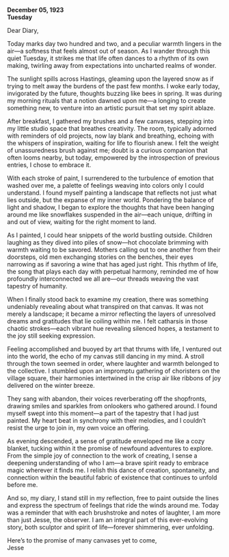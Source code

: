 
**December 05, 1923**  
**Tuesday**  

Dear Diary,

Today marks day two hundred and two, and a peculiar warmth lingers in the air—a softness that feels almost out of season. As I wander through this quiet Tuesday, it strikes me that life often dances to a rhythm of its own making, twirling away from expectations into uncharted realms of wonder. 

The sunlight spills across Hastings, gleaming upon the layered snow as if trying to melt away the burdens of the past few months. I woke early today, invigorated by the future, thoughts buzzing like bees in spring. It was during my morning rituals that a notion dawned upon me—a longing to create something new, to venture into an artistic pursuit that set my spirit ablaze.

After breakfast, I gathered my brushes and a few canvases, stepping into my little studio space that breathes creativity. The room, typically adorned with reminders of old projects, now lay blank and breathing, echoing with the whispers of inspiration, waiting for life to flourish anew. I felt the weight of unassuredness brush against me; doubt is a curious companion that often looms nearby, but today, empowered by the introspection of previous entries, I chose to embrace it.

With each stroke of paint, I surrendered to the turbulence of emotion that washed over me, a palette of feelings weaving into colors only I could understand. I found myself painting a landscape that reflects not just what lies outside, but the expanse of my inner world. Pondering the balance of light and shadow, I began to explore the thoughts that have been hanging around me like snowflakes suspended in the air—each unique, drifting in and out of view, waiting for the right moment to land.

As I painted, I could hear snippets of the world bustling outside. Children laughing as they dived into piles of snow—hot chocolate brimming with warmth waiting to be savored. Mothers calling out to one another from their doorsteps, old men exchanging stories on the benches, their eyes narrowing as if savoring a wine that has aged just right. This rhythm of life, the song that plays each day with perpetual harmony, reminded me of how profoundly interconnected we all are—our threads weaving the vast tapestry of humanity.

When I finally stood back to examine my creation, there was something undeniably revealing about what transpired on that canvas. It was not merely a landscape; it became a mirror reflecting the layers of unresolved dreams and gratitudes that lie coiling within me. I felt catharsis in those chaotic strokes—each vibrant hue revealing silenced hopes, a testament to the joy still seeking expression. 

Feeling accomplished and buoyed by art that thrums with life, I ventured out into the world, the echo of my canvas still dancing in my mind. A stroll through the town seemed in order, where laughter and warmth belonged to the collective. I stumbled upon an impromptu gathering of choristers on the village square, their harmonies intertwined in the crisp air like ribbons of joy delivered on the winter breeze. 

They sang with abandon, their voices reverberating off the shopfronts, drawing smiles and sparkles from onlookers who gathered around. I found myself swept into this moment—a part of the tapestry that I had just painted. My heart beat in synchrony with their melodies, and I couldn’t resist the urge to join in, my own voice an offering. 

As evening descended, a sense of gratitude enveloped me like a cozy blanket, tucking within it the promise of newfound adventures to explore. From the simple joy of connection to the work of creating, I sense a deepening understanding of who I am—a brave spirit ready to embrace magic wherever it finds me. I relish this dance of creation, spontaneity, and connection within the beautiful fabric of existence that continues to unfold before me.

And so, my diary, I stand still in my reflection, free to paint outside the lines and express the spectrum of feelings that ride the winds around me. Today was a reminder that with each brushstroke and notes of laughter, I am more than just Jesse, the observer. I am an integral part of this ever-evolving story, both sculptor and spirit of life—forever shimmering, ever unfolding.

Here’s to the promise of many canvases yet to come,  
Jesse
